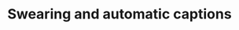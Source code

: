 ---
layout: bookmark
title: Swearing and automatic captions
tags:
  - Bookmarks
  - Accessibility
  - Ableism
created: '2024-04-30T22:07:07.617Z'
link: https://ericwbailey.website/published/swearing-and-automatic-captions/
id: 778195582
excerpt: You can’t solve culture with technology…
image: >-
  https://ericwbailey.website/img/posts/swearing-and-automatic-captions/share-image-facebook.png
---